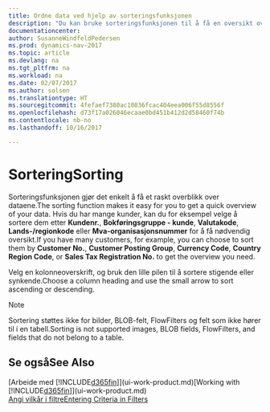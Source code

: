 ```yaml
---
title: Ordne data ved hjelp av sorteringsfunksjonen
description: "Du kan bruke sorteringsfunksjonen til å få en oversikt over dataene. Du kan for eksempel sortere kunder etter valutakode for å få et velge et utvalg av kunder."
documentationcenter: 
author: SusanneWindfeldPedersen
ms.prod: dynamics-nav-2017
ms.topic: article
ms.devlang: na
ms.tgt_pltfrm: na
ms.workload: na
ms.date: 02/07/2017
ms.author: solsen
ms.translationtype: HT
ms.sourcegitcommit: 4fefaef7380ac10836fcac404eea006f55d8556f
ms.openlocfilehash: d73f17a026046ecaae0bd451b412d2d58460f74b
ms.contentlocale: nb-no
ms.lasthandoff: 10/16/2017

---
```

# <a name="sorting"></a><span data-ttu-id="75300-104">Sortering</span><span class="sxs-lookup"><span data-stu-id="75300-104">Sorting</span></span>
<span data-ttu-id="75300-105">Sorteringsfunksjonen gjør det enkelt å få et raskt overblikk over dataene.</span><span class="sxs-lookup"><span data-stu-id="75300-105">The sorting function makes it easy for you to get a quick overview of your data.</span></span> <span data-ttu-id="75300-106">Hvis du har mange kunder, kan du for eksempel velge å sortere dem etter **Kundenr.**, **Bokføringsgruppe - kunde**, **Valutakode**, **Lands-/regionkode** eller **Mva-organisasjonsnummer** for å få nødvendig oversikt.</span><span class="sxs-lookup"><span data-stu-id="75300-106">If you have many customers, for example, you can choose to sort them by **Customer No.**, **Customer Posting Group**, **Currency Code**, **Country Region Code**, or **Sales Tax Registration No.** to get the overview you need.</span></span>

<span data-ttu-id="75300-107">Velg en kolonneoverskrift, og bruk den lille pilen til å sortere stigende eller synkende.</span><span class="sxs-lookup"><span data-stu-id="75300-107">Choose a column heading and use the small arrow to sort ascending or descending.</span></span>  

> [!NOTE]  
>   <span data-ttu-id="75300-108">Sortering støttes ikke for bilder, BLOB-felt, FlowFilters og felt som ikke hører til i en tabell.</span><span class="sxs-lookup"><span data-stu-id="75300-108">Sorting is not supported images, BLOB fields, FlowFilters, and fields that do not belong to a table.</span></span>

## <a name="see-also"></a><span data-ttu-id="75300-109">Se også</span><span class="sxs-lookup"><span data-stu-id="75300-109">See Also</span></span>
<span data-ttu-id="75300-110">[Arbeide med [!INCLUDE[d365fin](includes/d365fin_md.md)]](ui-work-product.md)</span><span class="sxs-lookup"><span data-stu-id="75300-110">[Working with [!INCLUDE[d365fin](includes/d365fin_md.md)]](ui-work-product.md)</span></span>  
[<span data-ttu-id="75300-111">Angi vilkår i filtre</span><span class="sxs-lookup"><span data-stu-id="75300-111">Entering Criteria in Filters</span></span>](ui-enter-criteria-filters.md)

